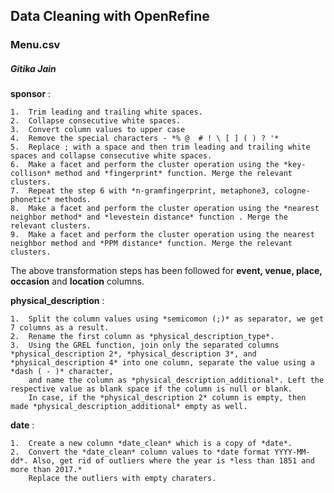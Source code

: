 ## Data Cleaning with OpenRefine

### Menu.csv
##### Gitika Jain

**sponsor** :

	1.	Trim leading and trailing white spaces.
	2.	Collapse consecutive white spaces.
	3.	Convert column values to upper case
	4.	Remove the special characters - *% @  # ! \ [ ] ( ) ? '*
	5.	Replace ; with a space and then trim leading and trailing white spaces and collapse consecutive white spaces. 
	6.	Make a facet and perform the cluster operation using the *key-collison* method and *fingerprint* function. Merge the relevant clusters. 
	7.	Repeat the step 6 with *n-gramfingerprint, metaphone3, cologne-phonetic* methods. 
	8.	Make a facet and perform the cluster operation using the *nearest neighbor method* and *levestein distance* function . Merge the relevant clusters. 
	9.	Make a facet and perform the cluster operation using the nearest neighbor method and *PPM distance* function. Merge the relevant clusters. 
	

The above transformation steps has been followed for **event, venue, place, occasion** and **location** columns. 

**physical_description** :

	1.	Split the column values using *semicomon (;)* as separator, we get 7 columns as a result. 
	2.	Rename the first column as *physical_description_type*.
	3.	Using the GREL function, join only the separated columns *physical_description 2*, *physical_description 3*, and *physical_description 4* into one column, separate the value using a *dash ( - )* character, 
		and name the column as *physical_description_additional*. Left the respective value as blank space if the column is null or blank. 
		In case, if the *physical_description 2* column is empty, then made *physical_description_additional* empty as well.

**date** :

	1.	Create a new column *date_clean* which is a copy of *date*. 
	2.	Convert the *date_clean* column values to *date format YYYY-MM-dd*. Also, get rid of outliers where the year is *less than 1851 and more than 2017.* 
		Replace the outliers with empty charaters. 









